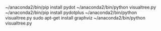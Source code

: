    ~/anaconda2/bin/pip install pydot
   ~/anaconda2/bin/python visualtree.py
   ~/anaconda2/bin/pip install pydotplus
   ~/anaconda2/bin/python visualtree.py
  sudo apt-get install graphviz
   ~/anaconda2/bin/python visualtree.py

